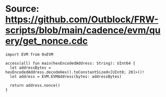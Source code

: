 # Source: https://github.com/Outblock/FRW-scripts/blob/main/cadence/evm/query/get_nonce.cdc

```
import EVM from 0xEVM

access(all) fun main(hexEncodedAddress: String): UInt64 {
  let addressBytes = hexEncodedAddress.decodeHex().toConstantSized<[UInt8; 20]>()!
  let address = EVM.EVMAddress(bytes: addressBytes)

  return address.nonce()
}

```